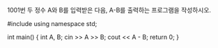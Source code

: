 1001번
두 정수 A와 B를 입력받은 다음, A-B를 출력하는 프로그램을 작성하시오.



#include <iostream>
using namespace std;

int main() {
	int A, B;
	cin >> A >> B;
	cout << A - B;
	return 0;
}
